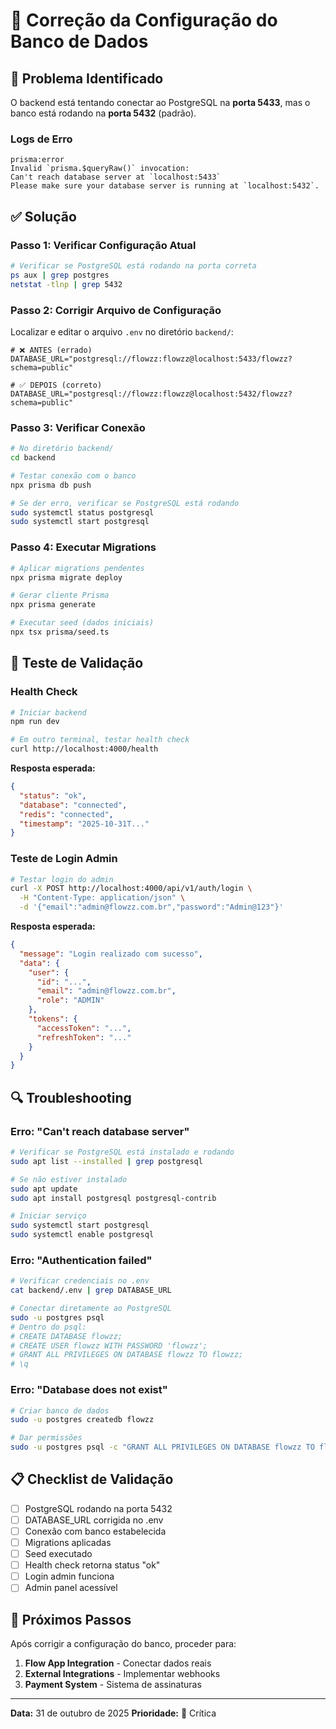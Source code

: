 # 🔧 Correção da Configuração do Banco de Dados

## 🚨 **Problema Identificado**

O backend está tentando conectar ao PostgreSQL na **porta 5433**, mas o banco está rodando na **porta 5432** (padrão).

### **Logs de Erro**
```
prisma:error
Invalid `prisma.$queryRaw()` invocation:
Can't reach database server at `localhost:5433`
Please make sure your database server is running at `localhost:5432`.
```

## ✅ **Solução**

### **Passo 1: Verificar Configuração Atual**
```bash
# Verificar se PostgreSQL está rodando na porta correta
ps aux | grep postgres
netstat -tlnp | grep 5432
```

### **Passo 2: Corrigir Arquivo de Configuração**
Localizar e editar o arquivo `.env` no diretório `backend/`:

```env
# ❌ ANTES (errado)
DATABASE_URL="postgresql://flowzz:flowzz@localhost:5433/flowzz?schema=public"

# ✅ DEPOIS (correto)
DATABASE_URL="postgresql://flowzz:flowzz@localhost:5432/flowzz?schema=public"
```

### **Passo 3: Verificar Conexão**
```bash
# No diretório backend/
cd backend

# Testar conexão com o banco
npx prisma db push

# Se der erro, verificar se PostgreSQL está rodando
sudo systemctl status postgresql
sudo systemctl start postgresql
```

### **Passo 4: Executar Migrations**
```bash
# Aplicar migrations pendentes
npx prisma migrate deploy

# Gerar cliente Prisma
npx prisma generate

# Executar seed (dados iniciais)
npx tsx prisma/seed.ts
```

## 🧪 **Teste de Validação**

### **Health Check**
```bash
# Iniciar backend
npm run dev

# Em outro terminal, testar health check
curl http://localhost:4000/health
```

**Resposta esperada:**
```json
{
  "status": "ok",
  "database": "connected",
  "redis": "connected",
  "timestamp": "2025-10-31T..."
}
```

### **Teste de Login Admin**
```bash
# Testar login do admin
curl -X POST http://localhost:4000/api/v1/auth/login \
  -H "Content-Type: application/json" \
  -d '{"email":"admin@flowzz.com.br","password":"Admin@123"}'
```

**Resposta esperada:**
```json
{
  "message": "Login realizado com sucesso",
  "data": {
    "user": {
      "id": "...",
      "email": "admin@flowzz.com.br",
      "role": "ADMIN"
    },
    "tokens": {
      "accessToken": "...",
      "refreshToken": "..."
    }
  }
}
```

## 🔍 **Troubleshooting**

### **Erro: "Can't reach database server"**
```bash
# Verificar se PostgreSQL está instalado e rodando
sudo apt list --installed | grep postgresql

# Se não estiver instalado
sudo apt update
sudo apt install postgresql postgresql-contrib

# Iniciar serviço
sudo systemctl start postgresql
sudo systemctl enable postgresql
```

### **Erro: "Authentication failed"**
```bash
# Verificar credenciais no .env
cat backend/.env | grep DATABASE_URL

# Conectar diretamente ao PostgreSQL
sudo -u postgres psql
# Dentro do psql:
# CREATE DATABASE flowzz;
# CREATE USER flowzz WITH PASSWORD 'flowzz';
# GRANT ALL PRIVILEGES ON DATABASE flowzz TO flowzz;
# \q
```

### **Erro: "Database does not exist"**
```bash
# Criar banco de dados
sudo -u postgres createdb flowzz

# Dar permissões
sudo -u postgres psql -c "GRANT ALL PRIVILEGES ON DATABASE flowzz TO flowzz;"
```

## 📋 **Checklist de Validação**

- [ ] PostgreSQL rodando na porta 5432
- [ ] DATABASE_URL corrigida no .env
- [ ] Conexão com banco estabelecida
- [ ] Migrations aplicadas
- [ ] Seed executado
- [ ] Health check retorna status "ok"
- [ ] Login admin funciona
- [ ] Admin panel acessível

## 🎯 **Próximos Passos**

Após corrigir a configuração do banco, proceder para:
1. **Flow App Integration** - Conectar dados reais
2. **External Integrations** - Implementar webhooks
3. **Payment System** - Sistema de assinaturas

---

**Data:** 31 de outubro de 2025
**Prioridade:** 🔴 Crítica